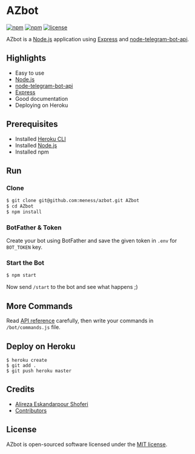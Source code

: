 # AZbot
[![npm](https://img.shields.io/npm/dt/meness/azbot.svg)](https://www.npmjs.com/package/azbot)
[![npm](https://img.shields.io/npm/v/meness/azbot.svg)](https://www.npmjs.com/package/azbot)
[![license](https://img.shields.io/github/license/mashape/apistatus.svg)](https://github.com/meness/azbot)

AZbot is a [Node.js](https://nodejs.org/) application using [Express](https://expressjs.com/) and [node-telegram-bot-api](https://github.com/yagop/node-telegram-bot-api/).

## Highlights
* Easy to use
* [Node.js](https://nodejs.org/)
* [node-telegram-bot-api](https://github.com/yagop/node-telegram-bot-api/)
* [Express](https://expressjs.com/)
* Good documentation
* Deploying on Heroku

## Prerequisites
* Installed [Heroku CLI](https://cli.heroku.com/)
* Installed [Node.js](https://nodejs.org/)
* Installed npm

## Run

### Clone
```sh
$ git clone git@github.com:meness/azbot.git AZbot
$ cd AZbot
$ npm install
```

### BotFather & Token
Create your bot using BotFather and save the given token in `.env` for `BOT_TOKEN` key.

### Start the Bot
```sh
$ npm start
```

Now send `/start` to the bot and see what happens ;)

## More Commands
Read [API reference](https://github.com/yagop/node-telegram-bot-api/blob/release/doc/api.md) carefully, then write your commands in `/bot/commands.js` file.

## Deploy on Heroku
```
$ heroku create
$ git add .
$ git push heroku master
```

## Credits

* [Alireza Eskandarpour Shoferi](https://about.me/meness)
* [Contributors](https://github.com/meness/verifi/graphs/contributors)

## License
AZbot is open-sourced software licensed under the [MIT license](http://opensource.org/licenses/MIT).
